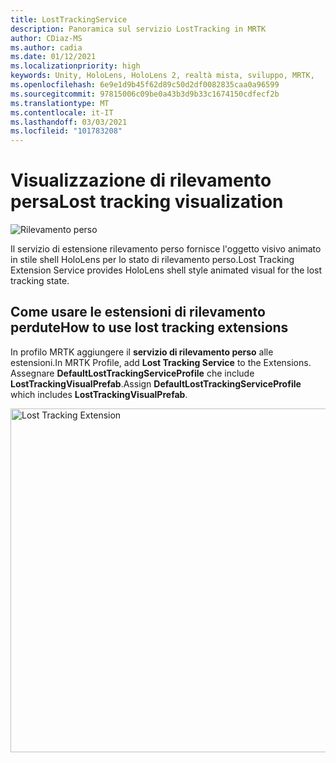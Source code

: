 ```yaml
---
title: LostTrackingService
description: Panoramica sul servizio LostTracking in MRTK
author: CDiaz-MS
ms.author: cadia
ms.date: 01/12/2021
ms.localizationpriority: high
keywords: Unity, HoloLens, HoloLens 2, realtà mista, sviluppo, MRTK,
ms.openlocfilehash: 6e9e1d9b45f62d89c50d2df0082835caa0a96599
ms.sourcegitcommit: 97815006c09be0a43b3d9b33c1674150cdfecf2b
ms.translationtype: MT
ms.contentlocale: it-IT
ms.lasthandoff: 03/03/2021
ms.locfileid: "101783208"
---
```

# <a name="lost-tracking-visualization"></a><span data-ttu-id="52745-104">Visualizzazione di rilevamento persa</span><span class="sxs-lookup"><span data-stu-id="52745-104">Lost tracking visualization</span></span>

![Rilevamento perso](../images/lost-tracking/LostTrackingVisualization.jpg)

<span data-ttu-id="52745-106">Il servizio di estensione rilevamento perso fornisce l'oggetto visivo animato in stile shell HoloLens per lo stato di rilevamento perso.</span><span class="sxs-lookup"><span data-stu-id="52745-106">Lost Tracking Extension Service provides HoloLens shell style animated visual for the lost tracking state.</span></span>

## <a name="how-to-use-lost-tracking-extensions"></a><span data-ttu-id="52745-107">Come usare le estensioni di rilevamento perdute</span><span class="sxs-lookup"><span data-stu-id="52745-107">How to use lost tracking extensions</span></span>

<span data-ttu-id="52745-108">In profilo MRTK aggiungere il **servizio di rilevamento perso** alle estensioni.</span><span class="sxs-lookup"><span data-stu-id="52745-108">In MRTK Profile, add **Lost Tracking Service** to the Extensions.</span></span> <span data-ttu-id="52745-109">Assegnare **DefaultLostTrackingServiceProfile** che include **LostTrackingVisualPrefab**.</span><span class="sxs-lookup"><span data-stu-id="52745-109">Assign **DefaultLostTrackingServiceProfile** which includes **LostTrackingVisualPrefab**.</span></span>

<img src="../images/lost-tracking/LostTracking_Extensions.png" width="550" alt="Lost Tracking Extension">
